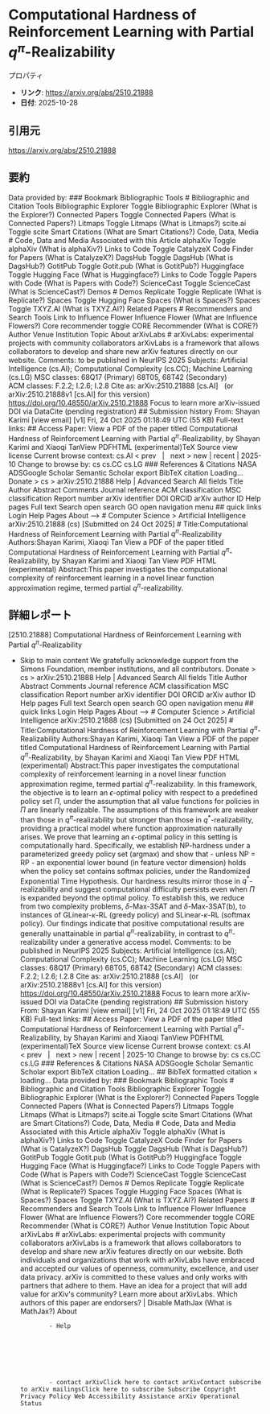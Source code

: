 # Computational Hardness of Reinforcement Learning with Partial $q^{\pi}$-Realizability

プロパティ  
- **リンク**: https://arxiv.org/abs/2510.21888  
- **日付**: 2025-10-28  

## 引用元
https://arxiv.org/abs/2510.21888

## 要約
Data provided by: ### Bookmark Bibliographic Tools # Bibliographic and Citation Tools Bibliographic Explorer Toggle Bibliographic Explorer (What is the Explorer?) Connected Papers Toggle Connected Papers (What is Connected Papers?) Litmaps Toggle Litmaps (What is Litmaps?) scite.ai Toggle scite Smart Citations (What are Smart Citations?) Code, Data, Media # Code, Data and Media Associated with this Article alphaXiv Toggle alphaXiv (What is alphaXiv?) Links to Code Toggle CatalyzeX Code Finder for Papers (What is CatalyzeX?) DagsHub Toggle DagsHub (What is DagsHub?) GotitPub Toggle Gotit.pub (What is GotitPub?) Huggingface Toggle Hugging Face (What is Huggingface?) Links to Code Toggle Papers with Code (What is Papers with Code?) ScienceCast Toggle ScienceCast (What is ScienceCast?) Demos # Demos Replicate Toggle Replicate (What is Replicate?) Spaces Toggle Hugging Face Spaces (What is Spaces?) Spaces Toggle TXYZ.AI (What is TXYZ.AI?) Related Papers # Recommenders and Search Tools Link to Influence Flower Influence Flower (What are Influence Flowers?) Core recommender toggle CORE Recommender (What is CORE?) Author Venue Institution Topic About arXivLabs # arXivLabs: experimental projects with community collaborators arXivLabs is a framework that allows collaborators to develop and share new arXiv features directly on our website. Comments: to be published in NeurIPS 2025 Subjects: Artificial Intelligence (cs.AI); Computational Complexity (cs.CC); Machine Learning (cs.LG) MSC classes: 68Q17 (Primary) 68T05, 68T42 (Secondary) ACM&nbsp;classes: F.2.2; I.2.6; I.2.8 Cite as: arXiv:2510.21888 [cs.AI] &nbsp; (or arXiv:2510.21888v1 [cs.AI] for this version) &nbsp; https://doi.org/10.48550/arXiv.2510.21888 Focus to learn more arXiv-issued DOI via DataCite (pending registration) ## Submission history From: Shayan Karimi [view email] [v1] Fri, 24 Oct 2025 01:18:49 UTC (55 KB) Full-text links: ## Access Paper: View a PDF of the paper titled Computational Hardness of Reinforcement Learning with Partial $q^{\pi}$-Realizability, by Shayan Karimi and Xiaoqi TanView PDFHTML (experimental)TeX Source view license Current browse context: cs.AI &lt;&nbsp;prev &nbsp; | &nbsp; next&nbsp;&gt; new | recent | 2025-10 Change to browse by: cs cs.CC cs.LG ### References &amp; Citations NASA ADSGoogle Scholar Semantic Scholar export BibTeX citation Loading... Donate &gt; cs &gt; arXiv:2510.21888 Help | Advanced Search All fields Title Author Abstract Comments Journal reference ACM classification MSC classification Report number arXiv identifier DOI ORCID arXiv author ID Help pages Full text Search open search GO open navigation menu ## quick links Login Help Pages About --> # Computer Science > Artificial Intelligence arXiv:2510.21888 (cs) [Submitted on 24 Oct 2025] # Title:Computational Hardness of Reinforcement Learning with Partial $q^π$-Realizability Authors:Shayan Karimi, Xiaoqi Tan View a PDF of the paper titled Computational Hardness of Reinforcement Learning with Partial $q^{\pi}$-Realizability, by Shayan Karimi and Xiaoqi Tan View PDF HTML (experimental) Abstract:This paper investigates the computational complexity of reinforcement learning in a novel linear function approximation regime, termed partial $q^{\pi}$-realizability.

## 詳細レポート
[2510.21888] Computational Hardness of Reinforcement Learning with Partial $q^π$-Realizability
  
  - Skip to main content We gratefully acknowledge support from the Simons Foundation, member institutions, and all contributors. Donate &gt; cs &gt; arXiv:2510.21888 Help | Advanced Search All fields Title Author Abstract Comments Journal reference ACM classification MSC classification Report number arXiv identifier DOI ORCID arXiv author ID Help pages Full text Search open search GO open navigation menu ## quick links Login Help Pages About --> # Computer Science > Artificial Intelligence arXiv:2510.21888 (cs) [Submitted on 24 Oct 2025] # Title:Computational Hardness of Reinforcement Learning with Partial $q^π$-Realizability Authors:Shayan Karimi, Xiaoqi Tan View a PDF of the paper titled Computational Hardness of Reinforcement Learning with Partial $q^{\pi}$-Realizability, by Shayan Karimi and Xiaoqi Tan View PDF HTML (experimental) Abstract:This paper investigates the computational complexity of reinforcement learning in a novel linear function approximation regime, termed partial $q^{\pi}$-realizability. In this framework, the objective is to learn an $\epsilon$-optimal policy with respect to a predefined policy set $\Pi$, under the assumption that all value functions for policies in $\Pi$ are linearly realizable. The assumptions of this framework are weaker than those in $q^{\pi}$-realizability but stronger than those in $q^*$-realizability, providing a practical model where function approximation naturally arises. We prove that learning an $\epsilon$-optimal policy in this setting is computationally hard. Specifically, we establish NP-hardness under a parameterized greedy policy set (argmax) and show that - unless NP = RP - an exponential lower bound (in feature vector dimension) holds when the policy set contains softmax policies, under the Randomized Exponential Time Hypothesis. Our hardness results mirror those in $q^*$-realizability and suggest computational difficulty persists even when $\Pi$ is expanded beyond the optimal policy. To establish this, we reduce from two complexity problems, $\delta$-Max-3SAT and $\delta$-Max-3SAT(b), to instances of GLinear-$\kappa$-RL (greedy policy) and SLinear-$\kappa$-RL (softmax policy). Our findings indicate that positive computational results are generally unattainable in partial $q^{\pi}$-realizability, in contrast to $q^{\pi}$-realizability under a generative access model. Comments: to be published in NeurIPS 2025 Subjects: Artificial Intelligence (cs.AI); Computational Complexity (cs.CC); Machine Learning (cs.LG) MSC classes: 68Q17 (Primary) 68T05, 68T42 (Secondary) ACM&nbsp;classes: F.2.2; I.2.6; I.2.8 Cite as: arXiv:2510.21888 [cs.AI] &nbsp; (or arXiv:2510.21888v1 [cs.AI] for this version) &nbsp; https://doi.org/10.48550/arXiv.2510.21888 Focus to learn more arXiv-issued DOI via DataCite (pending registration) ## Submission history From: Shayan Karimi [view email] [v1] Fri, 24 Oct 2025 01:18:49 UTC (55 KB) Full-text links: ## Access Paper: View a PDF of the paper titled Computational Hardness of Reinforcement Learning with Partial $q^{\pi}$-Realizability, by Shayan Karimi and Xiaoqi TanView PDFHTML (experimental)TeX Source view license Current browse context: cs.AI &lt;&nbsp;prev &nbsp; | &nbsp; next&nbsp;&gt; new | recent | 2025-10 Change to browse by: cs cs.CC cs.LG ### References &amp; Citations NASA ADSGoogle Scholar Semantic Scholar export BibTeX citation Loading... ## BibTeX formatted citation &times; loading... Data provided by: ### Bookmark Bibliographic Tools # Bibliographic and Citation Tools Bibliographic Explorer Toggle Bibliographic Explorer (What is the Explorer?) Connected Papers Toggle Connected Papers (What is Connected Papers?) Litmaps Toggle Litmaps (What is Litmaps?) scite.ai Toggle scite Smart Citations (What are Smart Citations?) Code, Data, Media # Code, Data and Media Associated with this Article alphaXiv Toggle alphaXiv (What is alphaXiv?) Links to Code Toggle CatalyzeX Code Finder for Papers (What is CatalyzeX?) DagsHub Toggle DagsHub (What is DagsHub?) GotitPub Toggle Gotit.pub (What is GotitPub?) Huggingface Toggle Hugging Face (What is Huggingface?) Links to Code Toggle Papers with Code (What is Papers with Code?) ScienceCast Toggle ScienceCast (What is ScienceCast?) Demos # Demos Replicate Toggle Replicate (What is Replicate?) Spaces Toggle Hugging Face Spaces (What is Spaces?) Spaces Toggle TXYZ.AI (What is TXYZ.AI?) Related Papers # Recommenders and Search Tools Link to Influence Flower Influence Flower (What are Influence Flowers?) Core recommender toggle CORE Recommender (What is CORE?) Author Venue Institution Topic About arXivLabs # arXivLabs: experimental projects with community collaborators arXivLabs is a framework that allows collaborators to develop and share new arXiv features directly on our website. Both individuals and organizations that work with arXivLabs have embraced and accepted our values of openness, community, excellence, and user data privacy. arXiv is committed to these values and only works with partners that adhere to them. Have an idea for a project that will add value for arXiv's community? Learn more about arXivLabs. Which authors of this paper are endorsers? | Disable MathJax (What is MathJax?) About

                - Help

              

            
            
              

                - contact arXivClick here to contact arXivContact subscribe to arXiv mailingsClick here to subscribe Subscribe Copyright Privacy Policy Web Accessibility Assistance arXiv Operational Status
